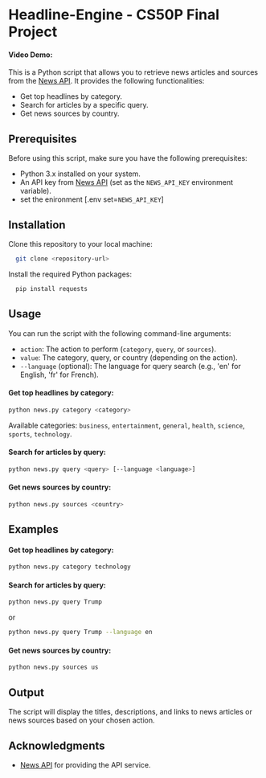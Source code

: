 # Headline-Engine - CS50P Final Project

  #### Video Demo:  


This is a Python script that allows you to retrieve news articles and sources from the [News API](https://newsapi.org/). It provides the following functionalities:

- Get top headlines by category.
- Search for articles by a specific query.
- Get news sources by country.

## Prerequisites

Before using this script, make sure you have the following prerequisites:

- Python 3.x installed on your system.
- An API key from [News API](https://newsapi.org/) (set as the `NEWS_API_KEY` environment variable).
- set the enironment [.env set=`NEWS_API_KEY`]


## Installation

Clone this repository to your local machine:



```bash
  git clone <repository-url>
```

Install the required Python packages:

```bash
  pip install requests
```
## Usage

You can run the script with the following command-line arguments:

- `action`: The action to perform (`category`, `query`, or `sources`).
- `value`: The category, query, or country (depending on the action).
- `--language` (optional): The language for query search (e.g., 'en' for English, 'fr' for French).

#### Get top headlines by category:
```bash
python news.py category <category>

```
Available categories: `business`, `entertainment`, `general`, `health`, `science`, `sports`, `technology`.

#### Search for articles by query:
```bash
python news.py query <query> [--language <language>]

```
#### Get news sources by country:
```bash
python news.py sources <country>

```

## Examples

#### Get top headlines by category:
```bash
python news.py category technology

```

#### Search for articles by query:
```bash
python news.py query Trump

```
or
```bash
python news.py query Trump --language en

```
#### Get news sources by country:
```bash
python news.py sources us

```
## Output

The script will display the titles, descriptions, and links to news articles or news sources based on your chosen action.



## Acknowledgments

- [News API](https://newsapi.org/) for providing the API service.
